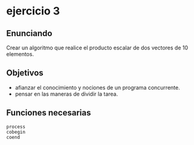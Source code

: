 # ejercicio 3

## Enunciando

Crear un algoritmo que realice el producto escalar de dos vectores de 10 elementos.

## Objetivos

- afianzar el conocimiento y nociones de un programa concurrente.
- pensar en las maneras de dividir la tarea.

## Funciones necesarias

    process
    cobegin
    coend
